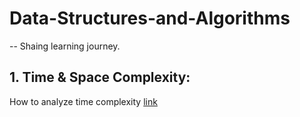 # Data-Structures-and-Algorithms
  -- Shaing learning journey. 

## 1. Time & Space Complexity:
 How to analyze time complexity [link](https://github.com/saifxd7/Data-Structures-and-Algorithms/blob/main/TimeComplexity.txt)
